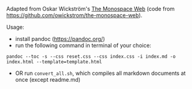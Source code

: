 Adapted from Oskar Wickström's [The Monospace Web](https://owickstrom.github.io/the-monospace-web/) (code from https://github.com/owickstrom/the-monospace-web).

Usage:
- install pandoc (https://pandoc.org/)
- run the following command in terminal of your choice:

```
pandoc --toc -s --css reset.css --css index.css -i index.md -o index.html --template=template.html
```

- OR run ```convert_all.sh```, which compiles all markdown documents at once (except readme.md)